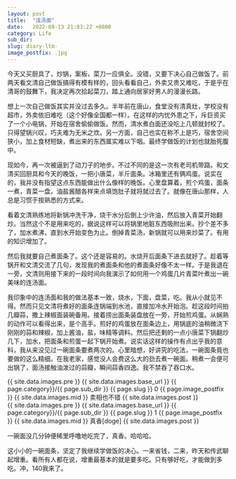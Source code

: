 ```yaml
---
layout: post
title:  "连汤面"
date:   2022-09-13 21:03:22 +0800
category: Life
sub_dir: 
slug: diary-ltm-
image_postfix: .jpg
---
```


今天又买厨具了，炒锅，案板，菜刀一应俱全。没错，又要下决心自己做饭了。前两天看文清自己做饭搞得有模有样的，回头看看自己，外卖又贵又难吃，于是乎在清哥的鼓舞下，我决定再次拾起菜刀，踏上通向居家好男人的漫漫长路。

想上一次自己做饭其实并没过去多久。半年前在唐山，食堂没有清真灶，学校没有超市，外卖依旧难吃（这个好像全国都一样）。在这样的内忧外患之下，斥巨资买了一个小电锅，开始在宿舍偷偷做饭。然而，清水煮白面还没吃上几顿就封校了。只得望锅兴叹，巧夫难为无米之炊。另一方面，自己也实在称不上是巧，宿舍空间狭小，加上食材短缺，煮出来的东西属实难以下咽。最终学做饭的计划也就胎死腹中。

现如今，再一次被逼到了动刀子的地步。不过不同的是这一次有老司机带路。和文清买回厨具和今天的晚饭，一把小唐菜，半斤面条。冰箱里还有俩鸡蛋。说实在的，我并没有指望这点东西能做出什么像样的晚饭。心里盘算着，煎个鸡蛋，面条一煮，青菜一盘，油盐酱醋各样来点填饱肚子就将就过去了。就像在唐山那样，人总是习惯于按熟悉的方式来。

看着文清熟练地将新锅冲洗干净，烧干水分后倒上少许油，然后放入青菜开始翻炒。当然这个不是用来吃的，据说这样可以将锅里地脏东西吸附出来。抄个差不多了，加水煮沸，直到水开始变色为止。倒掉青菜汤，新锅就可以用来炒菜了。有用的知识增加了。

然后我就要自己煮面条了。这个还是容易的。水烧开后面条下进去就好了。趁着等锅开和文清交流了几句，发现我的煮面条和他的煮面条好像不太一样。于是我退在一旁，文清则用接下来的一段时间向我演示了如何用一个鸡蛋几片青菜叶煮出一碗美味的连汤面。

我印象中的连汤面和我的做法基本一致，烧水，下面，盘菜，吃。我从小就见不得。然而只见文清将煮好的面条连锅端到水池，直接加冷水开始泡。趁这段时间拍几瓣蒜，撒上辣椒面装碗备用。接着捞出面条装盘放在一旁，开始煎鸡蛋。从娴熟的动作可以看得出来，是个高手。煎好的鸡蛋放在面条边上，用锅底的油稍微浇下刚刚的蒜和辣椒，加上酱油，盐，味精等调料。然后把还剩的一点小唐菜下锅翻炒几下，加水，把面条和煎蛋一起下锅开始煮。说实话这样的操作有点出乎我的意料，我从来没见过一碗面条要煮两次的。心里暗想，好讲究的吃法，一碗面条竟也要做的这么精细。在我老家，感觉没人会费这么大的劲去煮一碗面。稍煮一会便可出锅了，面汤接触油泼过的蒜瓣，瞬间蒜香四逸。我不禁吞了吞口水。

<div>
{{ site.data.images.pre }}
{{ site.data.images.base_url }}
{{ page.category}}/{{ page.sub_dir }}
{{ page.slug }}
0
{{ page.image_postfix }}
{{ site.data.images.mid }}
卖相也不错
{{ site.data.images.post }}
</div>

<div>
{{ site.data.images.pre }}
{{ site.data.images.base_url }}
{{ page.category}}/{{ page.sub_dir }}
{{ page.slug }}
1
{{ page.image_postfix }}
{{ site.data.images.mid }}
真香[doge]
{{ site.data.images.post }}
</div>

一碗面没几分钟便稀里呼噜地吃完了，真香。哈哈哈。

这小小的一碗面条，坚定了我继续学做饭的决心。一来省钱，二来，昨天和传武聊起增重。看所有人都在说，增重最基本的就是要多吃。只有够好吃，才能做到多吃。冲，140我来了。